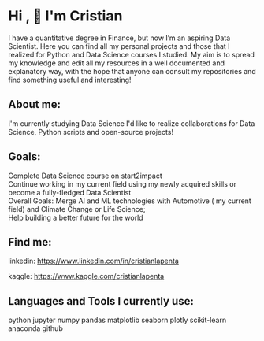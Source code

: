 # Hi , :clap: I'm Cristian

I have a  quantitative degree in Finance, but now I’m an aspiring Data Scientist.
Here you can find all my personal projects and those that I realized for Python and Data Science courses I studied.
My aim is to spread my knowledge and edit all my resources in a well documented and explanatory way, with the hope that anyone can consult my repositories and find something useful and interesting!

## About me:
I'm currently studying Data Science
I'd like to realize collaborations for Data Science, Python scripts and open-source projects!
## Goals:
Complete Data Science course on start2impact <br>
Continue working in my current field using my newly acquired skills or become a fully-fledged Data Scientist <br>
Overall Goals:
Merge AI and ML technologies with Automotive ( my current field) and Climate Change or Life Science;<br>
Help building a better future for the world<br>


##  Find me:

linkedin: https://www.linkedin.com/in/cristianlapenta

kaggle: https://www.kaggle.com/cristianlapenta

## Languages and Tools I currently use:

python jupyter numpy pandas matplotlib seaborn plotly scikit-learn anaconda github




